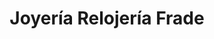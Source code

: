 ---
title: "Joyería Relojería Frade"
url: /santiago-de-compostela/joyeria-relojeria-frade/
shop: joyería
---